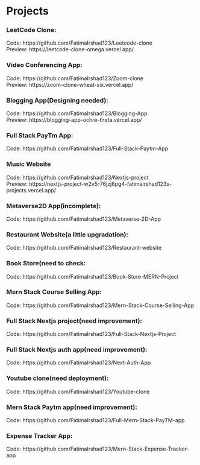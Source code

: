 # Projects

<h3>LeetCode Clone:</h3>
Code: <link>https://github.com/FatimaIrshad123/Leetcode-clone</link> </br>
Preview: <link>https://leetcode-clone-omega.vercel.app/</link>

<h3>Video Conferencing App:</h3>
Code: <link>https://github.com/FatimaIrshad123/Zoom-clone</link> </br>
Preview: <link>https://zoom-clone-wheat-six.vercel.app/</link>

<h3>Blogging App(Designing needed):</h3>
Code: <link>https://github.com/FatimaIrshad123/Blogging-App</link> </br>
Preview: <link>https://blogging-app-ochre-theta.vercel.app/</link>

<h3>Full Stack PayTm App:</h3>
Code: <link>https://github.com/FatimaIrshad123/Full-Stack-Paytm-App</link> </br>

<h3>Music Website</h3>
Code: <link>https://github.com/FatimaIrshad123/Nextjs-project</link> </br>
Preview: <link>https://nextjs-project-w2v5-76jzj6pg4-fatimairshad123s-projects.vercel.app/</link>

<h3>Metaverse2D App(incomplete):</h3>
Code: <link>https://github.com/FatimaIrshad123/Metaverse-2D-App</link> </br>

<h3>Restaurant Website(a little upgradation):</h3>
Code: <link>https://github.com/FatimaIrshad123/Restaurant-website</link> </br>

<h3>Book Store(need to check:</h3>
Code: <link>https://github.com/FatimaIrshad123/Book-Store-MERN-Project</link> </br>

<h3>Mern Stack Course Selling App:</h3>
Code: <link>https://github.com/FatimaIrshad123/Mern-Stack-Course-Selling-App</link> </br>

<h3>Full Stack Nextjs project(need improvement):</h3>
Code: <link>https://github.com/FatimaIrshad123/Full-Stack-Nextjs-Project</link> </br>

<h3>Full Stack Nextjs auth app(need improvement):</h3>
Code: <link>https://github.com/FatimaIrshad123/Next-Auth-App</link> </br>

<h3>Youtube clone(need deployment):</h3>
Code: <link>https://github.com/FatimaIrshad123/Youtube-clone</link> </br>

<h3>Mern Stack Paytm app(need improvement):</h3>
Code: <link>https://github.com/FatimaIrshad123/Full-Mern-Stack-PayTM-app</link> </br>

<h3>Expense Tracker App:</h3>
Code: <link>https://github.com/FatimaIrshad123/Mern-Stack-Expense-Tracker-app</link> </br>

